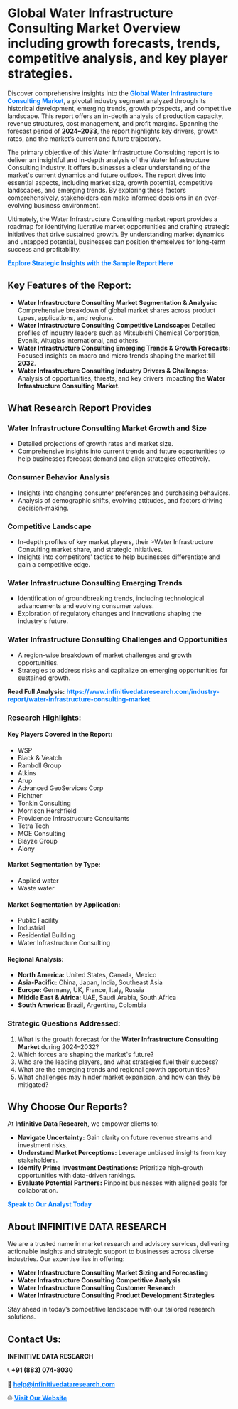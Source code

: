 <h1>Global Water Infrastructure Consulting Market Overview including growth forecasts, trends, competitive analysis, and key player strategies.</h1>
<p>
Discover comprehensive insights into the 
<a href="https://www.infinitivedataresearch.com/industry-report/water-infrastructure-consulting-market" rel="dofollow" style="color: #007BFF; text-decoration: none;"><strong>Global Water Infrastructure Consulting Market</strong></a>, a pivotal industry segment analyzed through its historical development, emerging trends, growth prospects, and competitive landscape. This report offers an in-depth analysis of production capacity, revenue structures, cost management, and profit margins. Spanning the forecast period of <strong>2024–2033</strong>, the report highlights key drivers, growth rates, and the market’s current and future trajectory.
</p>
<p>
The primary objective of this Water Infrastructure Consulting report is to deliver an insightful and in-depth analysis of the Water Infrastructure Consulting industry. It offers businesses a clear understanding of the market's current dynamics and future outlook. The report dives into essential aspects, including market size, growth potential, competitive landscapes, and emerging trends. By exploring these factors comprehensively, stakeholders can make informed decisions in an ever-evolving business environment.
</p>
<p>
Ultimately, the Water Infrastructure Consulting market report provides a roadmap for identifying lucrative market opportunities and crafting strategic initiatives that drive sustained growth. By understanding market dynamics and untapped potential, businesses can position themselves for long-term success and profitability.
</p>
<p>
<a href="https://www.infinitivedataresearch.com/request-sample/reportId=101917" style="color: #007BFF; text-decoration: none;"><strong>Explore Strategic Insights with the Sample Report Here</strong></a>
</p>

<h2>Key Features of the Report:</h2>
<ul>
<li><strong>Water Infrastructure Consulting Market Segmentation & Analysis:</strong> Comprehensive breakdown of global market shares across product types, applications, and regions.</li>
<li><strong>Water Infrastructure Consulting Competitive Landscape:</strong> Detailed profiles of industry leaders such as Mitsubishi Chemical Corporation, Evonik, Altuglas International, and others.</li>
<li><strong>Water Infrastructure Consulting Emerging Trends & Growth Forecasts:</strong> Focused insights on macro and micro trends shaping the market till <strong>2032</strong>.</li>
<li><strong>Water Infrastructure Consulting Industry Drivers & Challenges:</strong> Analysis of opportunities, threats, and key drivers impacting the <strong>Water Infrastructure Consulting Market</strong>.</li>
</ul>

<h2>What Research Report Provides</h2>
<h3>Water Infrastructure Consulting Market Growth and Size</h3>
<ul>
<li>Detailed projections of growth rates and market size.</li>
<li>Comprehensive insights into current trends and future opportunities to help businesses forecast demand and align strategies effectively.</li>
</ul>

<h3>Consumer Behavior Analysis</h3>
<ul>
<li>Insights into changing consumer preferences and purchasing behaviors.</li>
<li>Analysis of demographic shifts, evolving attitudes, and factors driving decision-making.</li>
</ul>

<h3>Competitive Landscape</h3>
<ul>
<li>In-depth profiles of key market players, their >Water Infrastructure Consulting market share, and strategic initiatives.</li>
<li>Insights into competitors' tactics to help businesses differentiate and gain a competitive edge.</li>
</ul>

<h3>Water Infrastructure Consulting Emerging Trends</h3>
<ul>
<li>Identification of groundbreaking trends, including technological advancements and evolving consumer values.</li>
<li>Exploration of regulatory changes and innovations shaping the industry's future.</li>
</ul>

<h3>Water Infrastructure Consulting Challenges and Opportunities</h3>
<ul>
<li>A region-wise breakdown of market challenges and growth opportunities.</li>
<li>Strategies to address risks and capitalize on emerging opportunities for sustained growth.</li>
</ul>
<p><strong>Read Full Analysis:</strong> <a href="https://www.infinitivedataresearch.com/industry-report/water-infrastructure-consulting-market" rel="dofollow" style="color: #007BFF; text-decoration: none;"><strong>https://www.infinitivedataresearch.com/industry-report/water-infrastructure-consulting-market</strong></a></p>
<h3>Research Highlights:</h3>
<h4>Key Players Covered in the Report:</h4>
<ul><li>WSP</li><li>Black &amp; Veatch</li><li>Ramboll Group</li><li>Atkins</li><li>Arup</li><li>Advanced GeoServices Corp</li><li>Fichtner</li><li>Tonkin Consulting</li><li>Morrison Hershfield</li><li>Providence Infrastructure Consultants</li><li>Tetra Tech</li><li>MOE Consulting</li><li>Blayze Group</li><li>Alony</li></ul>
<h4>Market Segmentation by Type:</h4>
<ul><li>Applied water</li><li>Waste water</li></ul>
<h4>Market Segmentation by Application:</h4>
<ul><li>Public Facility</li><li>Industrial</li><li>Residential Building</li><li>Water Infrastructure Consulting</li></ul>

<h4>Regional Analysis:</h4>
<ul>
<li><strong>North America:</strong> United States, Canada, Mexico</li>
<li><strong>Asia-Pacific:</strong> China, Japan, India, Southeast Asia</li>
<li><strong>Europe:</strong> Germany, UK, France, Italy, Russia</li>
<li><strong>Middle East & Africa:</strong> UAE, Saudi Arabia, South Africa</li>
<li><strong>South America:</strong> Brazil, Argentina, Colombia</li>
</ul>

<h3>Strategic Questions Addressed:</h3>
<ol>
<li>What is the growth forecast for the <strong>Water Infrastructure Consulting Market</strong> during 2024–2032?</li>
<li>Which forces are shaping the market's future?</li>
<li>Who are the leading players, and what strategies fuel their success?</li>
<li>What are the emerging trends and regional growth opportunities?</li>
<li>What challenges may hinder market expansion, and how can they be mitigated?</li>
</ol>

<h2>Why Choose Our Reports?</h2>
<p>At <strong>Infinitive Data Research</strong>, we empower clients to:</p>
<ul>
<li><strong>Navigate Uncertainty:</strong> Gain clarity on future revenue streams and investment risks.</li>
<li><strong>Understand Market Perceptions:</strong> Leverage unbiased insights from key stakeholders.</li>
<li><strong>Identify Prime Investment Destinations:</strong> Prioritize high-growth opportunities with data-driven rankings.</li>
<li><strong>Evaluate Potential Partners:</strong> Pinpoint businesses with aligned goals for collaboration.</li>
</ul>
<p><a href="https://www.infinitivedataresearch.com/industry-report/water-infrastructure-consulting-market" rel="dofollow" style="color: #007BFF; text-decoration: none;"><strong>Speak to Our Analyst Today</strong></a></p>

<h2>About INFINITIVE DATA RESEARCH</h2>
<p>We are a trusted name in market research and advisory services, delivering actionable insights and strategic support to businesses across diverse industries. Our expertise lies in offering:</p>
<ul>
<li><strong>Water Infrastructure Consulting Market Sizing and Forecasting</strong></li>
<li><strong>Water Infrastructure Consulting Competitive Analysis</strong></li>
<li><strong>Water Infrastructure Consulting Customer Research</strong></li>
<li><strong>Water Infrastructure Consulting Product Development Strategies</strong></li>
</ul>
<p>Stay ahead in today’s competitive landscape with our tailored research solutions.</p>

<h2>Contact Us:</h2>
<p><strong>INFINITIVE DATA RESEARCH</strong></p>
<p>📞 <strong>+91 (883) 074-8030</strong></p>
<p>📧 <strong><a href="mailto:help@infinitivedataresearch.com" style="color: #007BFF;">help@infinitivedataresearch.com</a></strong></p>
<p>🌐 <strong><a href="https://www.infinitivedataresearch.com" rel="dofollow" style="color: #007BFF;">Visit Our Website</a></strong></p>
